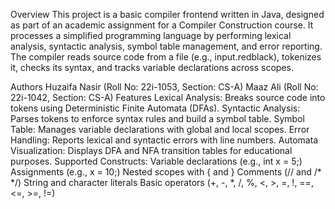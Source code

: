
Overview
This project is a basic compiler frontend written in Java, designed as part of an academic assignment for a Compiler Construction course. It processes a simplified programming language by performing lexical analysis, syntactic analysis, symbol table management, and error reporting. The compiler reads source code from a file (e.g., input.redblack), tokenizes it, checks its syntax, and tracks variable declarations across scopes.

Authors
Huzaifa Nasir (Roll No: 22i-1053, Section: CS-A)
Maaz Ali (Roll No: 22i-1042, Section: CS-A)
Features
Lexical Analysis: Breaks source code into tokens using Deterministic Finite Automata (DFAs).
Syntactic Analysis: Parses tokens to enforce syntax rules and build a symbol table.
Symbol Table: Manages variable declarations with global and local scopes.
Error Handling: Reports lexical and syntactic errors with line numbers.
Automata Visualization: Displays DFA and NFA transition tables for educational purposes.
Supported Constructs:
Variable declarations (e.g., int x = 5;)
Assignments (e.g., x = 10;)
Nested scopes with { and }
Comments (// and /* */)
String and character literals
Basic operators (+, -, *, /, %, <, >, =, !, ==, <=, >=, !=)
